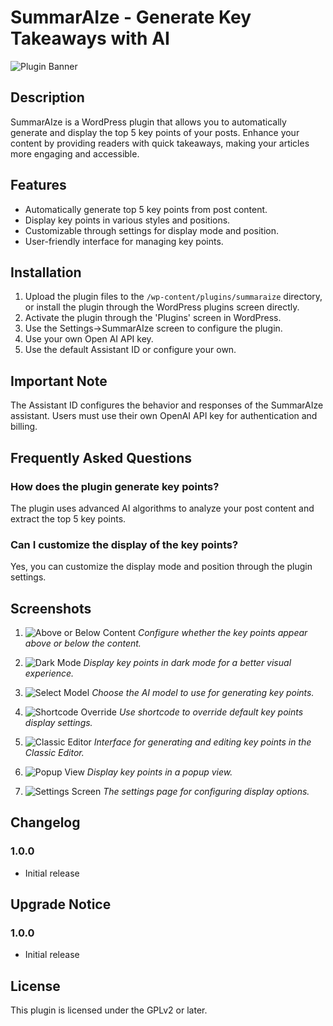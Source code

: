 # SummarAIze - Generate Key Takeaways with AI

![Plugin Banner](assets/banner-772x250.png)

## Description

SummarAIze is a WordPress plugin that allows you to automatically generate and display the top 5 key points of your posts. Enhance your content by providing readers with quick takeaways, making your articles more engaging and accessible.

## Features

- Automatically generate top 5 key points from post content.
- Display key points in various styles and positions.
- Customizable through settings for display mode and position.
- User-friendly interface for managing key points.

## Installation

1. Upload the plugin files to the `/wp-content/plugins/summaraize` directory, or install the plugin through the WordPress plugins screen directly.
2. Activate the plugin through the 'Plugins' screen in WordPress.
3. Use the Settings->SummarAIze screen to configure the plugin.
4. Use your own Open AI API key.
5. Use the default Assistant ID or configure your own.

## Important Note

The Assistant ID configures the behavior and responses of the SummarAIze assistant. Users must use their own OpenAI API key for authentication and billing.

## Frequently Asked Questions

### How does the plugin generate key points?

The plugin uses advanced AI algorithms to analyze your post content and extract the top 5 key points.

### Can I customize the display of the key points?

Yes, you can customize the display mode and position through the plugin settings.

## Screenshots

1. ![Above or Below Content](assets/above-or-below-content.png)
   *Configure whether the key points appear above or below the content.*

2. ![Dark Mode](assets/dark-mode.png)
   *Display key points in dark mode for a better visual experience.*

3. ![Select Model](assets/select-model.png)
   *Choose the AI model to use for generating key points.*

4. ![Shortcode Override](assets/shortcode-override.png)
   *Use shortcode to override default key points display settings.*

5. ![Classic Editor](assets/classic-editor.png)
   *Interface for generating and editing key points in the Classic Editor.*

6. ![Popup View](assets/popup-view.png)
   *Display key points in a popup view.*

7. ![Settings Screen](assets/settings-screen.png)
   *The settings page for configuring display options.*

## Changelog

### 1.0.0
* Initial release

## Upgrade Notice

### 1.0.0
* Initial release

## License

This plugin is licensed under the GPLv2 or later.
